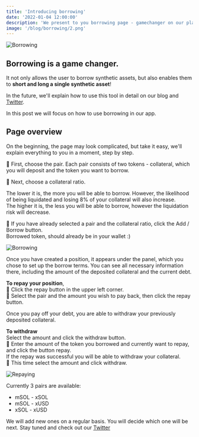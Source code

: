 ```yaml
---
title: 'Introducing borrowing'
date: '2022-01-04 12:00:00'
description: 'We present to you borrowing page - gamechanger on our platform'
image: '/blog/borrowing/2.png'
---
```


![Borrowing](/blog/borrowing/1.png 'horizontal')

## Borrowing is a game changer.

It not only allows the user to borrow synthetic assets, but also enables them to **short and long a single synthetic asset**!

In the future, we'll explain how to use this tool in detail on our blog and [Twitter](https://twitter.com/synthetify).

In this post we will focus on how to use borrowing in our app.

## Page overview

On the beginning, the page may look complicated, but take it easy, we'll explain everything to you in a moment, step by step.

🔹 First, choose the pair.
Each pair consists of two tokens - collateral, which you will deposit and the token you want to borrow.

🔹 Next, choose a collateral ratio.

The lower it is, the more you will be able to borrow.
However, the likelihood of being liquidated and losing 8% of your collateral will also increase.  
The higher it is, the less you will be able to borrow, however the liquidation risk will decrease.

🔹 If you have already selected a pair and the collateral ratio, click the Add / Borrow button.  
Borrowed token, should already be in your wallet :)

![Borrowing](/blog/borrowing/borrow.gif 'horizontal')

Once you have created a position, it appears under the panel, which you chose to set up the borrow terms.
You can see all necessary information there, including the amount of the deposited collateral and the current debt.

**To repay your position**,  
🔹 Click the repay button in the upper left corner.  
🔹 Select the pair and the amount you wish to pay back, then click the repay button.

Once you pay off your debt, you are able to withdraw your previously deposited collateral.

**To withdraw**  
Select the amount and click the withdraw button.  
🔹 Enter the amount of the token you borrowed and currently want to repay, and click the button repay.  
If the repay was successful you will be able to withdraw your collateral.  
🔹 This time select the amount and click withdraw.

![Repaying](/blog/borrowing/repay.gif 'horizontal')

Currently 3 pairs are available:

- mSOL - xSOL
- mSOL - xUSD
- xSOL - xUSD

We will add new ones on a regular basis. You will decide which one will be next. Stay tuned and check out our [Twitter](https://twitter.com/synthetify)
